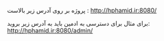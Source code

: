 پروژه بر روی آدرس زیر بالاست :
http://hphamid.ir:8080/

برای مثال برای دسترسی به ادمین باید به آدرس زیر بروید:
http://hphamid.ir:8080/admin/
